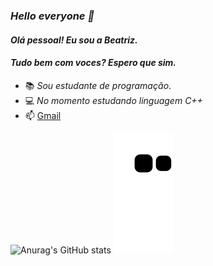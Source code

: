 ### *Hello everyone 👋*
#### *Olá pessoal! Eu sou a Beatriz.*
####  *Tudo bem com voces? Espero que sim.*


- 📚 *Sou estudante de programação*.
- 💻 *No momento estudando linguagem C++*
- 📫 [Gmail](beatrizv.sonic@gmail.com)


![Anurag's GitHub stats](https://github-readme-stats.vercel.app/api?username=biabeatr1z&show_icons=true&theme=radical)
</a>
![Snake animation](https://github.com/rafaballerini/rafaballerini/blob/output/github-contribution-grid-snake.svg)
 
</div>

##
  
